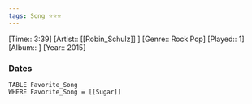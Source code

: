 ```yaml
---
tags: Song ⭐⭐⭐ 
---
```

[Time:: 3:39]
[Artist:: [[Robin_Schulz]] ]
[Genre:: Rock Pop]
[Played:: 1]
[Album:: ]
[Year:: 2015]
### Dates
````dataview
TABLE Favorite_Song
WHERE Favorite_Song = [[Sugar]]
````